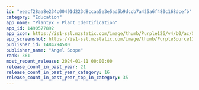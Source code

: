 ```yaml
---
id: "eeacf28aa8e234c00491d223d8ccaa5e3e5ad5b9dccb7a425a6f480c168dcefb"
category: "Education"
app_name: "Plantyx - Plant Identification"
app_id: 1490577892
app_icon: https://is1-ssl.mzstatic.com/image/thumb/Purple126/v4/b0/ac/03/b0ac03a6-02dd-7969-44de-f60c5f280060/AppIcon-0-0-1x_U007emarketing-0-7-0-85-220.png/1024x1024bb.png
app_screenshot: https://is1-ssl.mzstatic.com/image/thumb/PurpleSource112/v4/16/3d/52/163d5221-b157-752a-0537-a0b471cde71d/b7842238-9a18-4c87-8034-3187575e79b3_1.jpg/1242x2688bb.png
publisher_id: 1484794580
publisher_name: "Angel Scope"
rank: 361
most_recent_release: 2024-01-11 00:00:00
release_count_in_past_year: 21
release_count_in_past_year_category: 16
release_count_in_past_year_top_in_category: 35
---
```

